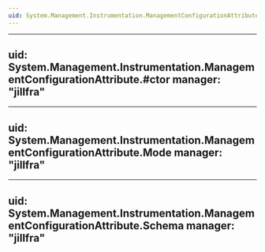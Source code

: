 ```yaml
---
uid: System.Management.Instrumentation.ManagementConfigurationAttribute
---
```


---
uid: System.Management.Instrumentation.ManagementConfigurationAttribute.#ctor
manager: "jillfra"
---

---
uid: System.Management.Instrumentation.ManagementConfigurationAttribute.Mode
manager: "jillfra"
---

---
uid: System.Management.Instrumentation.ManagementConfigurationAttribute.Schema
manager: "jillfra"
---
